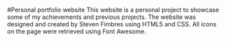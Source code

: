 #Personal portfolio website
This website is a personal project to showcase some of my achievements and previous projects. The website was designed and created by Steven Fimbres using HTML5 and CSS. All icons on the page were retrieved using Font Awesome.
